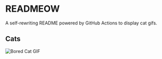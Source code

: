 # READMEOW

A self-rewriting README powered by GitHub Actions to display cat gifs.

## Cats

![Bored Cat GIF](https://media1.giphy.com/media/mlvseq9yvZhba/200.gif?cid=9acd02da92t76g21oythpox9ih3gg2udgouic27ggpm8lhwt&ep=v1_gifs_search&rid=200.gif&ct=g)
